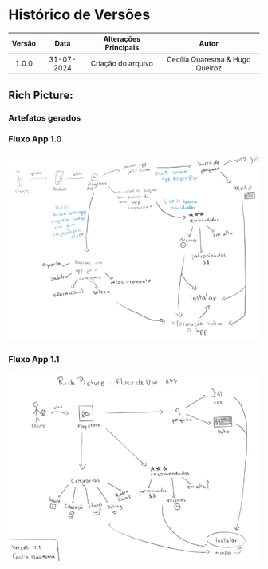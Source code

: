 # Histórico de Versões
 
| **Versão** | **Data** | **Alterações Principais** | **Autor** |
| :--: | :--: | :--: | :--: | 
| 1.0.0 | 31-07-2024 | Criação do arquivo | Cecília Quaresma & Hugo Queiroz |


## Rich Picture:
### Artefatos gerados

### Fluxo App 1.0
![1.0](../assets/imagens/richpictureFluxoApp.png)


### Fluxo App 1.1
![1.1](../assets/imagens/richpictureFluxoApp2.png)

